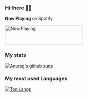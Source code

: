 ### Hi there 👋🏽

<!--
**thecesrom/thecesrom** is a ✨ _special_ ✨ repository because its `README.md` (this file) appears on your GitHub profile.

Here are some ideas to get you started:

- 🔭 I’m currently working on ...
- 🌱 I’m currently learning ...
- 👯 I’m looking to collaborate on ...
- 🤔 I’m looking for help with ...
- 💬 Ask me about ...
- 📫 How to reach me: ...
- 😄 Pronouns: ...
- ⚡ Fun fact: ...
-->

**Now Playing** on Spotify

<a href="https://now-playing-profile.thecesrom.vercel.app/now-playingopen">
    <img src="https://now-playing-profile.thecesrom.vercel.app/now-playing" width="256" height="64" alt="Now Playing">
</a>

### My stats

[![Anurag's github stats](https://github-readme-stats.vercel.app/api?username=thecesrom&count_private=true&show_icons=true&include_all_commits=true)](https://github.com/thecesrom/github-readme-stats)

### My most used Languages

[![Top Langs](https://github-readme-stats.vercel.app/api/top-langs/?username=thecesrom&layout=compact)](https://github.com/thecesrom/github-readme-stats)
